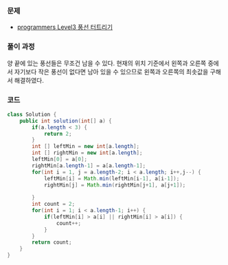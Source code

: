 ### 문제

- [programmers Level3 풍선 터트리기](https://programmers.co.kr/learn/courses/30/lessons/68646)

### 풀이 과정

양 끝에 있는 풍선들은 무조건 남을 수 있다. 현재의 위치 기준에서 왼쪽과 오른쪽 중에서 자기보다 작은 풍선이 없다면 남아 있을 수 있으므로 왼쪽과 오른쪽의 최솟값을 구해서 해결하였다.

### 코드

```java
class Solution {
    public int solution(int[] a) {
        if(a.length < 3) {
            return 2;
        }
        int [] leftMin = new int[a.length];
        int [] rightMin = new int[a.length];
        leftMin[0] = a[0];
        rightMin[a.length-1] = a[a.length-1];
        for(int i = 1, j = a.length-2; i < a.length; i++,j--) {
            leftMin[i] = Math.min(leftMin[i-1], a[i-1]);
            rightMin[j] = Math.min(rightMin[j+1], a[j+1]);
            
        }
        int count = 2;
        for(int i = 1; i < a.length-1; i++) {
            if(leftMin[i] > a[i] || rightMin[i] > a[i]) {
                count++;
            }
        }
        return count;
    }
}
```

